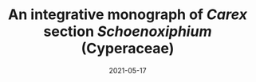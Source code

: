 ---
title: "An integrative monograph of <i>Carex</i> section <i>Schoenoxiphium</i> (Cyperaceae)"
collection: publications
permalink: /publication/Luceño et al 2021 PeerJ Schoenoxiphium
date: 2021-05-17
venue: 'PeerJ'
paperurl: '/files/pdf/research/Luceño et al 2021 PeerJ Schoenoxiphium.pdf'
link: 'https://doi.org/10.7717/peerj.11336'
#code: 'https://doi.org/...'
#github: 'https://github.com/jimarcor/...'
citation: 'Luceño, M; Villaverde, T; <b>Márquez-Corro, JI</b>; Sánchez-Villegas, R; Maguilla, M; Escudero, M; Jiménez-Mejías, P; Sánchez-Villegas, M; Míguez, M; Benítez-Benítez, C; Muasya, AM; Martín-Bravo, S. 2021. &quot;An integrative monograph of Carex section Schoenoxiphium (Cyperaceae)&quot; <i>PeerJ</i> 9: e11336. doi:10.7717/peerj.11336'
---